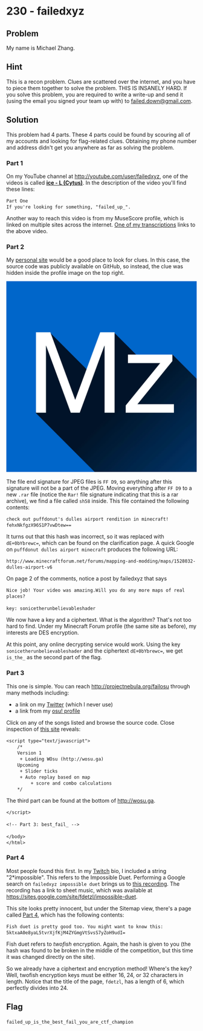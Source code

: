 # 230 - failedxyz

## Problem

My name is Michael Zhang.

## Hint

This is a recon problem. Clues are scattered over the internet, and you have to piece them together to solve the problem. THIS IS INSANELY HARD. If you solve this problem, you are required to write a write-up and send it (using the email you signed your team up with) to failed.down@gmail.com.

## Solution

This problem had 4 parts. These 4 parts could be found by scouring all of my accounts and looking for flag-related clues. Obtaining my phone number and address didn't get you anywhere as far as solving the problem.

### Part 1

On my YouTube channel at http://youtube.com/user/failedxyz, one of the videos is called [**ice - L (Cytus)**](https://www.youtube.com/watch?v=eUSQBqGZwH4). In the description of the video you'll find these lines:

```
Part One
If you're looking for something, "failed_up_".
```

Another way to reach this video is from my MuseScore profile, which is linked on multiple sites across the internet. [One of my transcriptions](http://musescore.com/user/133763/scores/213861) links to the above video.

### Part 2

My [personal site](http://failedxyz.github.io) would be a good place to look for clues. In this case, the source code was publicly available on GitHub, so instead, the clue was hidden inside the profile image on the top right.

![1](mz1.jpg)

The file end signature for JPEG files is `FF D9`, so anything after this signature will not be a part of the JPEG. Moving everything after `FF D9` to a new `.rar` file (notice the `Rar!` file signature indicating that this is a rar archive), we find a file called `sh58` inside. This file contained the following contents:

```
check out puffdonut's dulles airport rendition in minecraft! fehxNkfgzX96S1P7vwDtew==
```

It turns out that this hash was incorrect, so it was replaced with `dE+0bYbrewc=`, which can be found on the clarification page. A quick Google on `puffdonut dulles airport minecraft` produces the following URL:

```
http://www.minecraftforum.net/forums/mapping-and-modding/maps/1528032-dulles-airport-v6
```

On page 2 of the comments, notice a post by failedxyz that says

```
Nice job! Your video was amazing.Will you do any more maps of real places?

key: sonicetherunbelievableshader
```

We now have a key and a ciphertext. What is the algorithm? That's not too hard to find. Under my Minecraft Forum profile (the same site as before), my interests are DES encryption.

At this point, any online decrypting service would work. Using the key `sonicetherunbelievableshader` and the ciphertext `dE+0bYbrewc=`, we get `is_the_` as the second part of the flag.

### Part 3

This one is simple. You can reach http://projectnebula.org/failosu through many methods including:

* a link on my [Twitter](http://twitter.com/fdetzl) (which I never use)
* a link from my [osu! profile](http://osu.ppy.sh/u/IOException)

Click on any of the songs listed and browse the source code. Close inspection of [this site](http://projectnebula.org/failosu/play.php?folder=39804+xi+-+FREEDOM+DiVE&map=xi+-+FREEDOM+DiVE+%28Nakagawa-Kanon%29+%5BFOUR+DIMENSIONS%5D.osu) reveals:

```
<script type="text/javascript">
	/*
	Version 1
	 + Loading WOsu (http://wosu.ga)
	Upcoming
	 + Slider ticks
	 + Auto replay based on map
		 + score and combo calculations
	*/
```

The third part can be found at the bottom of http://wosu.ga.

```
</script>

<!-- Part 3: best_fail_ -->

</body>
</html>
```

### Part 4

Most people found this first. In my [Twitch](http://twitch.tv/failedxyz) bio, I included a string "2*impossible". This refers to the Impossible Duet. Performing a Google search on `failedxyz impossible duet` brings us to [this recording](https://soundcloud.com/failedxyz/passacaglia). The recording has a link to sheet music, which was available at https://sites.google.com/site/fdetzl/impossible-duet.

This site looks pretty innocent, but under the Sitemap view, there's a page called [Part 4](https://sites.google.com/site/fdetzl/part-4), which has the following contents:

```
Fish duet is pretty good too. You might want to know this: 5ktxaA0e8yaL5tvrXjfKjM4ZYGmgVtSvsS7yZoH9udI=
```

Fish duet refers to *twofish* encryption. Again, the hash is given to you (the hash was found to be broken in the middle of the competition, but this time it was changed directly on the site).

So we already have a ciphertext and encryption method! Where's the key? Well, twofish encryption keys must be either 16, 24, or 32 characters in length. Notice that the title of the page, `fdetzl`, has a length of 6, which perfectly divides into 24.

## Flag

`failed_up_is_the_best_fail_you_are_ctf_champion`




